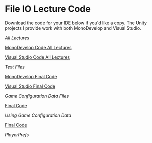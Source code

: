# File IO Lecture Code

Download the code for your IDE below if you'd like a copy. The Unity  projects I provide work with both MonoDevelop and Visual Studio. 

*All Lectures*

[MonoDevelop Code All Lectures](https://d3c33hcgiwev3.cloudfront.net/_6b22d525a900a178b00e432b8578346a_1-3-MonoDevelop-Code-All-Lectures.zip?Expires=1643068800&Signature=NZvFdi0SrBYZLB9F3N6Q7PT2vwdnPLn3eYPQcxI--veoyrZoEazyETFZ9zskoRwoSMLJkhH7OwFOwBXHNb7FFwwpoISl~cTjSX~TT5y21sY~gndZ0zzRaiSaek9-rUMuDqqWwZNKd06gWowIu4qZgX28Igtoz7AITjZ1u9zQTTM_&Key-Pair-Id=APKAJLTNE6QMUY6HBC5A)

[Visual Studio Code All Lectures](https://d3c33hcgiwev3.cloudfront.net/_9cf3764cc3715bb06766ab4b8a911336_1-3-Visual-Studio-Code-All-Lectures.zip?Expires=1643068800&Signature=VMgqCjkmyO09h9k8hZ90OJpy6kn8Guoe78xNpgP5CP5c~dOSi~tM5IGisKA8UrLoTcs85v5yMYOoX-0KolmHl2t3sZvwZlRXCbVVU85hdcEJO9jU~VyLLfeYtiTN7nfN1AJdiZ2zH3RHrALvBGllQTLkBsEwqS6Z5qM1Yn58la8_&Key-Pair-Id=APKAJLTNE6QMUY6HBC5A)

*Text Files*

[MonoDevelop Final Code](https://d3c33hcgiwev3.cloudfront.net/_1961f8265277cbfe8f0f3b7ad75d2ca6_1-3-3-MonoDevelop-Final-Code.zip?Expires=1643068800&Signature=Q2mBPvkbpJWE161rMyz0KWqjUS88ScjQ-EypetzKssibr3FchsTD9z9un1QnyPpxpAgkHO4ClRLdNLt6zsnWvV-Z0vbDrjDjoQXdrZDt9XsNULjr0M0hBlsJWwuDNrS9XIR7vihzZsLu3eFkV~11qwOXLknPsD5IJxjvtXJ4vvA_&Key-Pair-Id=APKAJLTNE6QMUY6HBC5A)

[Visual Studio Final Code](https://d3c33hcgiwev3.cloudfront.net/_55d6aceb55a6b921a2e3d15905950a08_1-3-3-Visual-Studio-Final-Code.zip?Expires=1643068800&Signature=EV3nPHqevyQvLfc8HKiHdJX5YbIhc9XnGuVhmCt1tB9qZ2nW4R-Hsd-HINvR87b7BDLXRspL42Q9~BNS7WTxjR~poKicIOxlO9VzxSANYeYd9cDryxpLyqzD0X3mfwa3lAYuSAekE6hR~ApvtwKjvdj1nIjvsLsmLTYoCPuvtMg_&Key-Pair-Id=APKAJLTNE6QMUY6HBC5A)

*Game Configuration Data Files*

[Final Code](https://d3c33hcgiwev3.cloudfront.net/_5e3a065debac1ff09348617c04105f56_1-3-4-Final-Code.zip?Expires=1643068800&Signature=J1dMtEnnJJiPyjgertQnBnHuU0Ami2nol1aeIoLbBYWEsn9HFm7MUl8xzRO9DHl8juF0Kz7-voP3UP123hP0Wn7d5o~c2BDC66b4GhKr3t-6CyLeUPfC9SU4~br4N3Qvg4ExIqdoHnhZPUW9zyI-S50ohql5fDjWCBqjM2QT5Es_&Key-Pair-Id=APKAJLTNE6QMUY6HBC5A)

*Using Game Configuration Data*

[Final Code](https://d3c33hcgiwev3.cloudfront.net/_fae8807278dd31fbb29f37e9db215434_1-3-5-Final-Code.zip?Expires=1643068800&Signature=UG4qdBEafd0BcTiqV6s0ScLXOki1Ic~nTVYaufvgwzacmr0jp5i1ikR0awBCHNGJU2jIyUWF4P8A9DeX3uTGTD913Fhxa5BvqA5ro~FGD~SWIDkItVlqXXV3XNIPfG4OY4ccsMh4kjEtvJltrRLpVEKubiNhD6UDN3XuS8LygyY_&Key-Pair-Id=APKAJLTNE6QMUY6HBC5A)

*PlayerPrefs*

[](https://d3c33hcgiwev3.cloudfront.net/_5df07b7ddb6134a54047fc1f9407b299_1-3-6-Final-Code.zip?Expires=1643068800&Signature=ELffIT8vWCHVhvmO0j6sjJbL1F5fkuteb3AUNvwZLhWeyRuu~T9wa2QKlQqh7RLZfYzM6~LJy45T1S~8W9kV6S~ALothNADLDM6d-z7VTmTriPoBHB7WtIiw-s93RS215pngPEtPrWVCG850fVIcfs2XP9MjCMMYrwwaxzpAR8c_&Key-Pair-Id=APKAJLTNE6QMUY6HBC5A)
